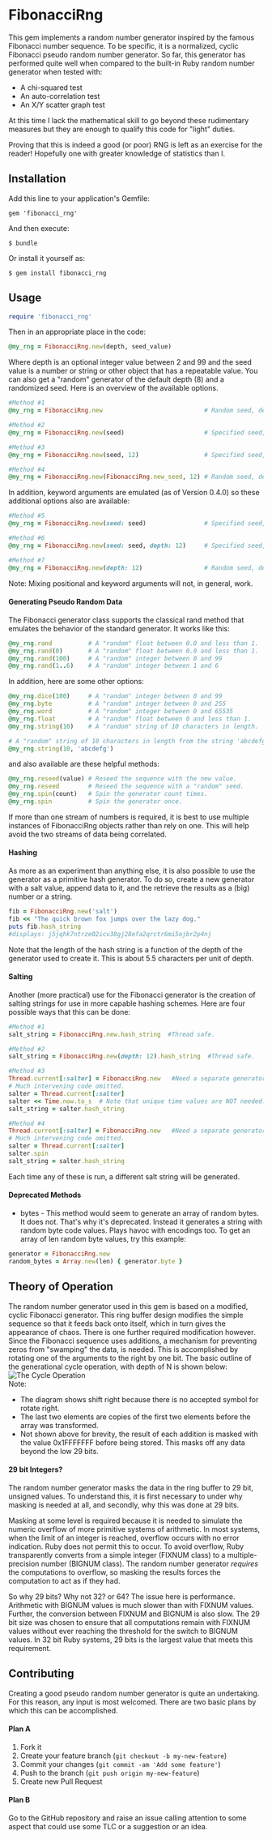 # FibonacciRng

This gem implements a random number generator inspired by the famous Fibonacci
number sequence. To be specific, it is a normalized, cyclic Fibonacci pseudo
random number generator. So far, this generator has performed quite well when
compared to the built-in Ruby random number generator when tested with:

* A chi-squared test
* An auto-correlation test
* An X/Y scatter graph test

At this time I lack the mathematical skill to go beyond these rudimentary
measures but they are enough to qualify this code for "light" duties.

Proving that this is indeed a good (or poor) RNG is left as an exercise for
the reader! Hopefully one with greater knowledge of statistics than I.

## Installation

Add this line to your application's Gemfile:

    gem 'fibonacci_rng'

And then execute:

    $ bundle

Or install it yourself as:

    $ gem install fibonacci_rng

## Usage

```ruby
require 'fibonacci_rng'
```

Then in an appropriate place in the code:

```ruby
@my_rng = FibonacciRng.new(depth, seed_value)
```

Where depth is an optional integer value between 2 and 99 and the seed value
is a number or string or other object that has a repeatable value. You can
also get a "random" generator of the default depth (8) and a randomized
seed. Here is an overview of the available options.

```ruby
#Method #1
@my_rng = FibonacciRng.new                            # Random seed, depth = 8

#Method #2
@my_rng = FibonacciRng.new(seed)                      # Specified seed, depth = 8

#Method #3
@my_rng = FibonacciRng.new(seed, 12)                  # Specified seed, depth = 12

#Method #4
@my_rng = FibonacciRng.new(FibonacciRng.new_seed, 12) # Random seed, depth = 12

```
In addition, keyword arguments are emulated (as of Version 0.4.0) so these
additional options also are available:

```ruby
#Method #5
@my_rng = FibonacciRng.new(seed: seed)                # Specified seed, depth = 8

#Method #6
@my_rng = FibonacciRng.new(seed: seed, depth: 12)     # Specified seed, depth = 12

#Method #7
@my_rng = FibonacciRng.new(depth: 12)                 # Random seed, depth = 12
```
Note: Mixing positional and keyword arguments will not, in general, work.

#### Generating Pseudo Random Data

The Fibonacci generator class supports the classical rand method that emulates
the behavior of the standard generator. It works like this:

```ruby
@my_rng.rand          # A "random" float between 0.0 and less than 1.
@my_rng.rand(0)       # A "random" float between 0.0 and less than 1.
@my_rng.rand(100)     # A "random" integer between 0 and 99
@my_rng.rand(1..6)    # A "random" integer between 1 and 6
```

In addition, here are some other options:

```ruby
@my_rng.dice(100)     # A "random" integer between 0 and 99
@my_rng.byte          # A "random" integer between 0 and 255
@my_rng.word          # A "random" integer between 0 and 65535
@my_rng.float         # A "random" float between 0 and less than 1.
@my_rng.string(10)    # A "random" string of 10 characters in length.

# A "random" string of 10 characters in length from the string 'abcdefg'.
@my_rng.string(10, 'abcdefg')
```

and also available are these helpful methods:

```ruby
@my_rng.reseed(value) # Reseed the sequence with the new value.
@my_rng.reseed        # Reseed the sequence with a "random" seed.
@my_rng.spin(count)   # Spin the generator count times.
@my_rng.spin          # Spin the generator once.
```

If more than one stream of numbers is required, it is best to use multiple
instances of FibonacciRng objects rather than rely on one. This will help avoid
the two streams of data being correlated.

#### Hashing

As more as an experiment than anything else, it is also possible to use
the generator as a primitive hash generator. To do so, create a new
generator with a salt value, append data to it, and the retrieve the results
as a (big) number or a string.

```ruby
fib = FibonacciRng.new('salt')
fib << "The quick brown fox jumps over the lazy dog."
puts fib.hash_string
#displays: j5jqhk7ntrze02icv38gj28efa2qrctr6mi5ejbr2p4nj
```
Note that the length of the hash string is a function of the depth of the
generator used to create it. This is about 5.5 characters per unit of depth.

#### Salting

Another (more practical) use for the Fibonacci generator is the creation of
salting strings for use in more capable hashing schemes. Here are four possible
ways that this can be done:

```ruby
#Method #1
salt_string = FibonacciRng.new.hash_string  #Thread safe.

#Method #2
salt_string = FibonacciRng.new(depth: 12).hash_string  #Thread safe.

#Method #3
Thread.current[:salter] = FibonacciRng.new   #Need a separate generator for each thread.
# Much intervening code omitted.
salter = Thread.current[:salter]
salter << Time.now.to_s  # Note that unique time values are NOT needed.
salt_string = salter.hash_string

#Method #4
Thread.current[:salter] = FibonacciRng.new   #Need a separate generator for each thread.
# Much intervening code omitted.
salter = Thread.current[:salter]
salter.spin
salt_string = salter.hash_string
```

Each time any of these is run, a different salt string will be generated.

#### Deprecated Methods

* bytes - This method would seem to generate an array of random bytes. It does
not. That's why it's deprecated. Instead it generates a string with random
byte code values. Plays havoc with encodings too. To get an array of len random
byte values, try this example:

```ruby
generator = FibonacciRng.new
random_bytes = Array.new(len) { generator.byte }
```

## Theory of Operation

The random number generator used in this gem is based on a modified, cyclic
Fibonacci generator. This ring buffer design modifies the simple sequence so
that it feeds back onto itself, which in turn gives the appearance of chaos.
There is one further required modification however. Since the Fibonacci sequence
uses additions, a mechanism for preventing zeros from "swamping" the data, is
needed. This is accomplished by rotating one of the arguments to the right by
one bit. The basic outline of the generational cycle operation, with depth of
N is shown below:
![The Cycle Operation](docs/cycle.png)
<br>Note:
* The diagram shows shift right because there is no accepted symbol for
rotate right.
* The last two elements are copies of the first two elements before
the array was transformed.
* Not shown above for brevity, the result of each addition is masked with the
value 0x1FFFFFFF before being stored. This masks off any data beyond the low
29 bits.

#### 29 bit Integers?

The random number generator masks the data in the ring buffer to 29 bit,
unsigned values. To understand this, it is first necessary to under why
masking is needed at all, and secondly, why this was done at 29 bits.

Masking at some level is required because it is needed to simulate the numeric
overflow of more primitive systems of arithmetic. In most systems, when the
limit of an integer is reached, overflow occurs with no error indication. Ruby
does not permit this to occur. To avoid overflow, Ruby transparently converts
from a simple integer (FIXNUM class) to a multiple-precision number
(BIGNUM class). The random number generator *requires* the computations to
overflow, so masking the results forces the computation to act as if they had.

So why 29 bits? Why not 32? or 64? The issue here is performance. Arithmetic
with BIGNUM values is much slower than with FIXNUM values. Further, the
conversion between FIXNUM and BIGNUM is also slow. The 29 bit size was
chosen to ensure that all computations remain with FIXNUM values without
ever reaching the threshold for the switch to BIGNUM values. In 32 bit Ruby
systems, 29 bits is the largest value that meets this requirement.

## Contributing

Creating a good pseudo random number generator is quite an undertaking. For
this reason, any input is most welcomed. There are two basic plans by which
this can be accomplished.

#### Plan A

1. Fork it
2. Create your feature branch (`git checkout -b my-new-feature`)
3. Commit your changes (`git commit -am 'Add some feature'`)
4. Push to the branch (`git push origin my-new-feature`)
5. Create new Pull Request

#### Plan B

Go to the GitHub repository and raise an issue calling attention to some
aspect that could use some TLC or a suggestion or an idea.
